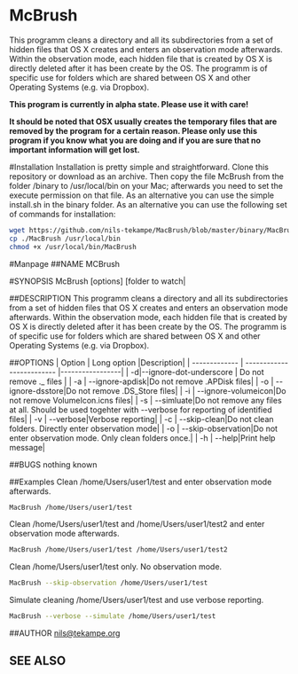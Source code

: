 # McBrush
This programm cleans a directory and all its subdirectories from a set of hidden files that OS X creates and enters an observation mode afterwards. Within the observation mode, each hidden file that is created by OS X is directly deleted after it has been create by the OS.
The programm is of specific use for folders which are shared between OS X and other Operating Systems (e.g. via Dropbox).

**This program is currently in alpha state. Please use it with care!**

**It should be noted that OSX usually creates the temporary files that are removed by the program for a certain reason. Please only use this program if you know what you are doing and if you are sure that no important information will get lost.**

#Installation
Installation is pretty simple and straightforward. Clone this repository or download as an archive. Then copy the file McBrush from the folder /binary to /usr/local/bin on your Mac; afterwards you need to set the execute permission on that file. As an alternative you can use the simple install.sh in the binary folder.
As an alternative you can use the following set of commands for installation:
```bash
wget https://github.com/nils-tekampe/MacBrush/blob/master/binary/MacBrush
cp ./MacBrush /usr/local/bin
chmod +x /usr/local/bin/MacBrush
```

#Manpage 
##NAME
MCBrush 

#SYNOPSIS
McBrush [options] [folder to watch|

##DESCRIPTION
This programm cleans a directory and all its subdirectories from a set of hidden files that OS X creates and enters an observation mode afterwards. Within the observation mode, each hidden file that is created by OS X is directly deleted after it has been create by the OS.
The programm is of specific use for folders which are shared between OS X and other Operating Systems (e.g. via Dropbox).

##OPTIONS
| Option | Long option |Description|
| ------------- | ------------------------- |-----------------|
| -d|--ignore-dot-underscore  | Do not remove ._ files |
| -a | --ignore-apdisk|Do not remove .APDisk files|
| -o | --ignore-dsstore|Do not remove .DS_Store files|
| -i | --ignore-volumeicon|Do not remove VolumeIcon.icns files|
| -s | --simluate|Do not remove any files at all. Should be used togehter with --verbose for reporting of identified files|
| -v | --verbose|Verbose reporting|
| -c | --skip-clean|Do not clean folders. Directly enter observation mode|
| -o | --skip-observation|Do not enter observation mode. Only clean folders once.|
| -h | --help|Print help message|


##BUGS
nothing known 

##Examples
Clean /home/Users/user1/test and enter observation mode afterwards.
```bash
MacBrush /home/Users/user1/test
```
Clean /home/Users/user1/test and /home/Users/user1/test2 and enter observation mode afterwards.
```bash
MacBrush /home/Users/user1/test /home/Users/user1/test2
```
Clean /home/Users/user1/test only. No observation mode.
```bash
MacBrush --skip-observation /home/Users/user1/test
```
Simulate cleaning /home/Users/user1/test and use verbose reporting. 
```bash
MacBrush --verbose --simulate /home/Users/user1/test
```

##AUTHOR
nils@tekampe.org

SEE ALSO
-

